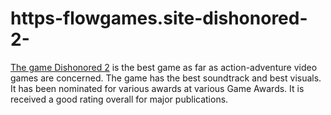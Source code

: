 # https-flowgames.site-dishonored-2-
[The game Dishonored 2](https://flowgames.site/dishonored-2/) is the best game as far as action-adventure video games are concerned. The game has the best soundtrack and best visuals. It has been nominated for various awards at various Game Awards. It is received a good rating overall for major publications. 
